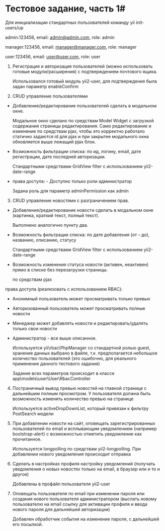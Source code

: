 # Тестовое задание, часть 1#

Для инициализации стандартных пользователей команду yii init-users/up

admin:123456, email: admin@admin.com, role: admin

manager:123456, email: manager@manager.com, role: manager

user:123456, email: user@user.com, role: user

1. Регистрация и авторизация пользователей (можно использовать готовые модули/расширения) с подтверждением почтового ящика.

    Использовался готовый модуль yii2-user, для подтверждения была задан параметр enableConfirm


2. CRUD управление пользователями
- Добавление/редактирование пользователей сделать в модальном окне.

    Модальное окно сделано по средствам Model Widget с загрузкой содержания страницы редактирования. Само редактирование и изменение по средствам pjax, чтобы это корректно работало статично задаются id для pjax и при закрытее модального окна обновляется выше лежащий pjax блок.

- Возможность фильтрации списка: по ид, логину, email, дате регистрации, дате  последней авторизации.

    Стандартными средствами GridView filter с использованием yii2-date-range

- права доступа: - Доступно только роли администратор
  
    Задана роль для параметр adminPermission как admin

3. CRUD управление новостями с разграничением прав.
- Добавление/редактирование новости сделать в модальном окне (картинка, краткий текст, полный текст).

    Выполнено аналогично пункту два.

- Возможность фильтрации списка: по дате добавления (от – до), названию, описанию,
статусу

    Стандартными средствами GridView filter с использованием yii2-date-range

- Возможность изменения статуса новости (активен, неактивен) прямо в списке без
перезагрузки страницы.

    по средствам pjax

права доступа (реализовать с использованием RBAC):
- Анонимный пользователь может просматривать только превью
- Авторизованный пользователь может просматривать полные новости
- Менеджер может добавлять новости и редактировать/удалять только свои новости
- Администратор - все выше описанное.

    Используется yii\rbac\PhpManager со стандартной ролью guest,  хранение данных выбрано в файле, т.к. предполагается небольшое количество пользователей (это ошибочно, для реального применение данного тестового задания)

    Задание всех параметров происходит в классе app\models\user\User\RbacController    


4. Постраничный вывод превью новостей на главной странице с дальнейшим полным просмотром. У пользователя должна быть возможность изменять количество превью на странице

    Используется activeDropDownList, который привязан к фильтру PostSearch модели

5. При добавлении новости на сайт, оповещать зарегистрированных пользователей по email и всплывающим уведомлением (например bootstrap-alert) с возможностью отметить уведомление как прочитанное.

    Используется longpolling по средствам yii2-longpolling. При добавлении нового уведомления происходит отправка

6. Сделать в настройках профиля настройку уведомлений (получать уведомления о новых новостях только на email, в браузер или и то и другое)

    Добавлены в профайл пользователя yii2-user

7. Оповещать пользователя по email при изменении пароля или создания нового пользователя администратором (выслать новому пользователю на email ссылку для активации профиля и ввода нового пароля для дальнейшей авторизации)

    Добавлен обработчик события на изменение пароля, с дальнейшей его посылкой.
